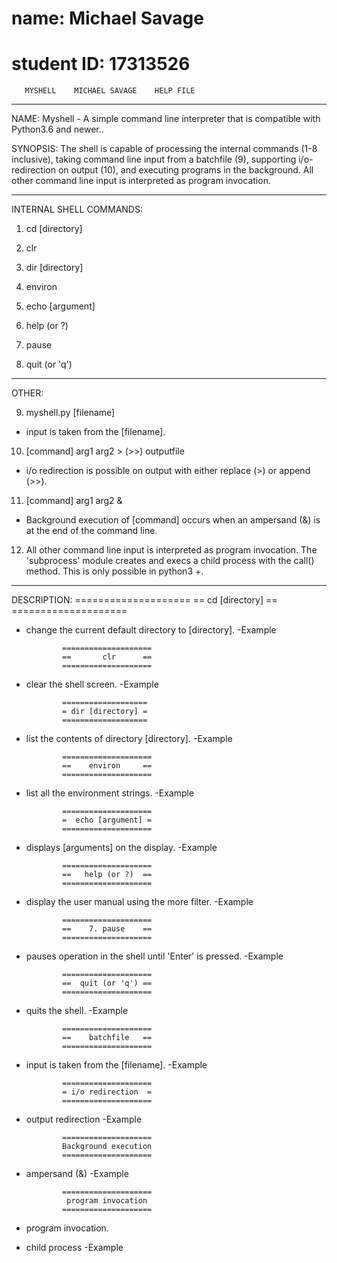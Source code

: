 # name: Michael Savage
# student ID: 17313526

       MYSHELL    MICHAEL SAVAGE    HELP FILE
---------------------------------------------------------

NAME:
   Myshell - A simple command line interpreter
   that is compatible with Python3.6 and newer..
   
SYNOPSIS:
   The shell is capable of processing the internal 
   commands (1-8 inclusive), taking command line input 
   from a batchfile (9), supporting i/o-redirection 
   on output (10), and executing programs in the 
   background. 
   All other command  line input is interpreted as 
   program invocation.


---------------------------------------------------------
INTERNAL SHELL COMMANDS:

1. cd [directory]

2. clr

3. dir [directory]

4. environ

5. echo [argument]

6. help (or ?)

7. pause

8. quit (or 'q')


---------------------------------------------------------
OTHER:

9. myshell.py [filename]
- input is taken from the [filename].

10. [command] arg1 arg2 > (>>) outputfile
- i/o redirection is possible on output with either 
replace (>) or append (>>).

11. [command] arg1 arg2 &
- Background execution of [command] occurs when an 
ampersand (&) is at the end of the command line.

12. All other command line input is interpreted as
program invocation. The 'subprocess' module creates
and execs a child process with the call() method.
This is only possible in python3 +.


-----------------------------------------------------
DESCRIPTION: 
              ====================
              == cd [directory] ==
              ====================

- change the current default directory to [directory].
-Example

              ====================
              ==       clr      ==
              ====================
              
- clear the shell screen.
-Example

              ===================
              = dir [directory] =
              ===================
              
- list the contents of directory [directory].
-Example

              ====================
              ==    environ     ==
              ====================
              
- list all the environment strings.
-Example

              ====================
              =  echo [argument] =
              ====================
              
- displays [arguments] on the display.
-Example

              ====================
              ==   help (or ?)  ==
              ====================
              
- display the user manual using the more filter.
-Example

              ====================
              ==    7. pause    ==
              ====================
              
- pauses operation in the shell until 'Enter' is pressed.
-Example

              ====================
              ==  quit (or 'q') ==
              ====================
              
- quits the shell.
-Example

              ====================
              ==    batchfile   ==
              ====================
              
- input is taken from the [filename].
-Example

              ====================
              = i/o redirection  =
              ====================
              
- output redirection
-Example

              ====================
              Background execution
              ====================

- ampersand (&)
-Example

              ====================
               program invocation
              ====================

- program invocation.
- child process
-Example
